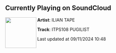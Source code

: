 ## Currently Playing on SoundCloud

[<img align="left" width="100" src="https://i1.sndcdn.com/artworks-tzV33WGMDrVcz3zq-rUb8ZQ-t500x500.jpg">](https://soundcloud.com/ilian-tape/itps108-pugilist)

**Artist**: ILIAN TAPE 

**Track**: ITPS108 PUGILIST

Last updated at 09/11/2024 10:48
